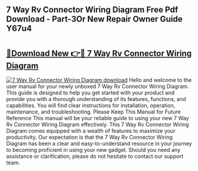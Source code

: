 ## 7 Way Rv Connector Wiring Diagram Free Pdf Download - Part-3Or New Repair Owner Guide Y67u4

# <h2><a href="http://dfsoo5.blite.top/?on=7+Way+Rv+Connector+Wiring+Diagram">🔗Download New 👉🔴 7 Way Rv Connector Wiring Diagram</a></h2>

[![7 Way Rv Connector Wiring Diagram download](https://i.imgur.com/lujVjoI.png)](http://dfsoo5.blite.top/?on=7+Way+Rv+Connector+Wiring+Diagram)
Hello and welcome to the user manual for your newly unboxed 7 Way Rv Connector Wiring Diagram. This guide is designed to help you get started with your product and provide you with a thorough understanding of its features, functions, and capabilities. You will find clear instructions for installation, operation, maintenance, and troubleshooting. Please Keep This Manual for Future Reference This manual will be your reliable guide to using your new 7 Way Rv Connector Wiring Diagram effectively. This 7 Way Rv Connector Wiring Diagram comes equipped with a wealth of features to maximize your productivity. Our expectation is that the 7 Way Rv Connector Wiring Diagram has been a clear and easy-to-understand resource in your journey to becoming proficient in using your new gadget. Should you need any assistance or clarification, please do not hesitate to contact our support team.
